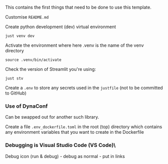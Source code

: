 This contains the first things that need to be done to use this template.

Customise `README.md`


Create python development (dev) virtual environment

`just venv dev`

Activate the environment where here .venv is the name of the venv directory

`source .venv/bin/activate`

Check the version of Streamlit you're using:

`just stv`


Create a `.env` to store any secrets used in the `justfile` (not to be committed to GitHub)

### Use of DynaConf

Can be swapped out for another such library.

Create a file `.env_dockerfile.toml` in the root (top) directory which contains any environment variables that you want to create in the Dockerfile

### Debugging is Visual Studio Code (VS Code)\

Debug icon (run &  debug) - debug as normal - put in links
